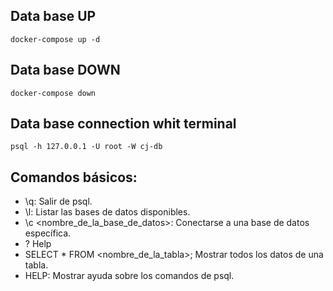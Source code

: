 ## Data base UP

```
docker-compose up -d
```

## Data base DOWN

```
docker-compose down
```

## Data base connection whit terminal 

```
psql -h 127.0.0.1 -U root -W cj-db
```

## Comandos básicos:

* \q: Salir de psql.
* \l: Listar las bases de datos disponibles.
* \c <nombre_de_la_base_de_datos>: Conectarse a una base de datos específica.
* \? Help
* SELECT * FROM <nombre_de_la_tabla>; Mostrar todos los datos de una tabla.
* HELP: Mostrar ayuda sobre los comandos de psql.
